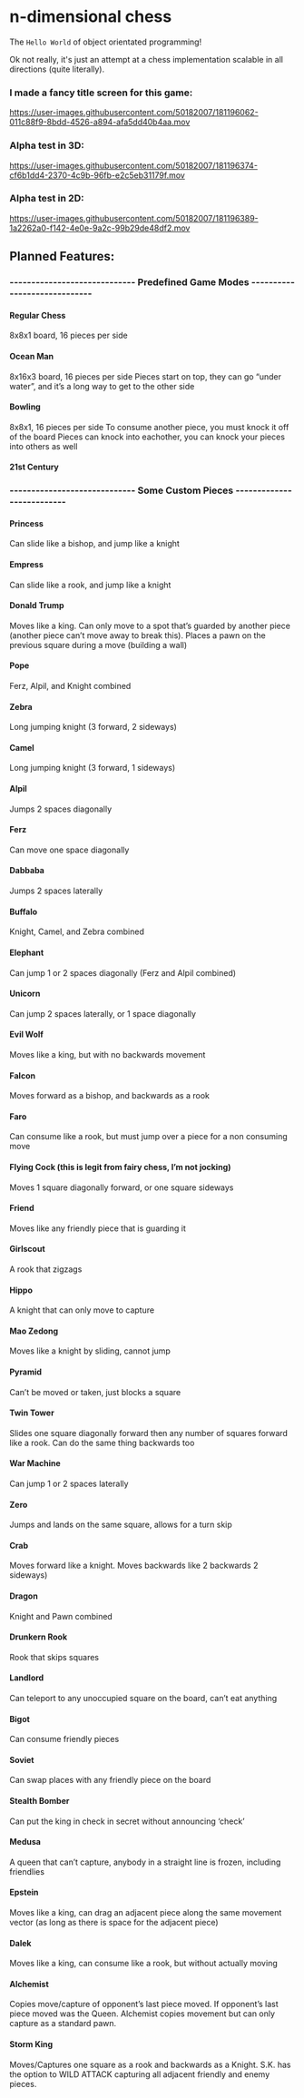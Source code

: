 # n-dimensional chess

The `Hello World` of object orientated programming!

Ok not really, it's just an attempt at a chess implementation scalable in all directions (quite literally).

### I made a fancy title screen for this game:

https://user-images.githubusercontent.com/50182007/181196062-011c88f9-8bdd-4526-a894-afa5dd40b4aa.mov


### Alpha test in 3D:

https://user-images.githubusercontent.com/50182007/181196374-cf6b1dd4-2370-4c9b-96fb-e2c5eb31179f.mov


### Alpha test in 2D:

https://user-images.githubusercontent.com/50182007/181196389-1a2262a0-f142-4e0e-9a2c-99b29de48df2.mov


## Planned Features:

### ----------------------------- Predefined Game Modes -----------------------------
#### Regular Chess
8x8x1 board, 16 pieces per side
#### Ocean Man
8x16x3 board, 16 pieces per side
Pieces start on top, they can go “under water”, and it’s a long way to get to the other side
#### Bowling
8x8x1, 16 pieces per side
To consume another piece, you must knock it off of the board
Pieces can knock into eachother, you can knock your pieces into others as well
#### 21st Century


### ----------------------------- Some Custom Pieces --------------------------
#### Princess
Can slide like a bishop, and jump like a knight
#### Empress
Can slide like a rook, and jump like a knight
#### Donald Trump
Moves like a king.
Can only move to a spot that’s guarded by another piece (another piece can’t move away to break this).
Places a pawn on the previous square during a move (building a wall)
#### Pope
Ferz, Alpil, and Knight combined
#### Zebra
Long jumping knight (3 forward, 2 sideways)
#### Camel
Long jumping knight (3 forward, 1 sideways)
#### Alpil
Jumps 2 spaces diagonally
#### Ferz
Can move one space diagonally
#### Dabbaba
Jumps 2 spaces laterally
#### Buffalo
Knight, Camel, and Zebra combined
#### Elephant
Can jump 1 or 2 spaces diagonally (Ferz and Alpil combined)
#### Unicorn
Can jump 2 spaces laterally, or 1 space diagonally
#### Evil Wolf
Moves like a king, but with no backwards movement
#### Falcon
Moves forward as a bishop, and backwards as a rook
#### Faro
Can consume like a rook, but must jump over a piece for a non consuming move
#### Flying Cock (this is legit from fairy chess, I’m not jocking)
Moves 1 square diagonally forward, or one square sideways
#### Friend
Moves like any friendly piece that is guarding it
#### Girlscout
A rook that zigzags
#### Hippo
A knight that can only move to capture
#### Mao Zedong
Moves like a knight by sliding, cannot jump
#### Pyramid
Can’t be moved or taken, just blocks a square
#### Twin Tower
Slides one square diagonally forward then any number of squares forward like a rook.
Can do the same thing backwards too
#### War Machine
Can jump 1 or 2 spaces laterally
#### Zero
Jumps and lands on the same square, allows for a turn skip
#### Crab
Moves forward like a knight.
Moves backwards like 2 backwards 2 sideways)
#### Dragon
Knight and Pawn combined
#### Drunkern Rook
Rook that skips squares
#### Landlord
Can teleport to any unoccupied square on the board, can’t eat anything
#### Bigot
Can consume friendly pieces
#### Soviet
Can swap places with any friendly piece on the board
#### Stealth Bomber
Can put the king in check in secret without announcing ‘check’
#### Medusa
A queen that can’t capture, anybody in a straight line is frozen, including friendlies
#### Epstein
Moves like a king, can drag an adjacent piece along the same movement vector (as long as there is space for the adjacent piece)
#### Dalek
Moves like a king, can consume like a rook, but without actually moving
#### Alchemist
Copies move/capture of opponent’s last piece moved. If opponent’s last piece moved was the Queen. Alchemist copies movement but can only capture as a standard pawn.
#### Storm King
Moves/Captures one square as a rook and backwards as a Knight. S.K. has the option to WILD ATTACK capturing all adjacent friendly and enemy pieces.
